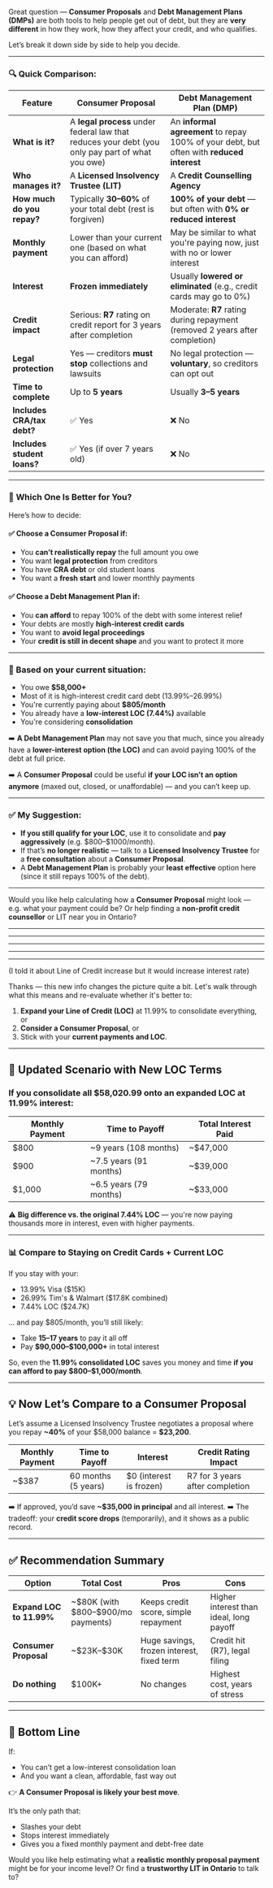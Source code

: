 Great question — **Consumer Proposals** and **Debt Management Plans (DMPs)** are both tools to help people get out of debt, but they are **very different** in how they work, how they affect your credit, and who qualifies.

Let’s break it down side by side to help you decide.

---

### 🔍 **Quick Comparison:**

| Feature                     | **Consumer Proposal**                                                                            | **Debt Management Plan (DMP)**                                                            |
| --------------------------- | ------------------------------------------------------------------------------------------------ | ----------------------------------------------------------------------------------------- |
| **What is it?**             | A **legal process** under federal law that reduces your debt (you only pay part of what you owe) | An **informal agreement** to repay 100% of your debt, but often with **reduced interest** |
| **Who manages it?**         | A **Licensed Insolvency Trustee (LIT)**                                                          | A **Credit Counselling Agency**                                                           |
| **How much do you repay?**  | Typically **30–60%** of your total debt (rest is forgiven)                                       | **100% of your debt** — but often with **0% or reduced interest**                         |
| **Monthly payment**         | Lower than your current one (based on what you can afford)                                       | May be similar to what you're paying now, just with no or lower interest                  |
| **Interest**                | **Frozen immediately**                                                                           | Usually **lowered or eliminated** (e.g., credit cards may go to 0%)                       |
| **Credit impact**           | Serious: **R7** rating on credit report for 3 years after completion                             | Moderate: **R7** rating during repayment (removed 2 years after completion)               |
| **Legal protection**        | Yes — creditors **must stop** collections and lawsuits                                           | No legal protection — **voluntary**, so creditors can opt out                             |
| **Time to complete**        | Up to **5 years**                                                                                | Usually **3–5 years**                                                                     |
| **Includes CRA/tax debt?**  | ✅ Yes                                                                                            | ❌ No                                                                                      |
| **Includes student loans?** | ✅ Yes (if over 7 years old)                                                                      | ❌ No                                                                                      |

---

### 🤔 **Which One Is Better for You?**

Here’s how to decide:

#### ✅ **Choose a Consumer Proposal if:**

* You **can’t realistically repay** the full amount you owe
* You want **legal protection** from creditors
* You have **CRA debt** or old student loans
* You want a **fresh start** and lower monthly payments

#### ✅ **Choose a Debt Management Plan if:**

* You **can afford** to repay 100% of the debt with some interest relief
* Your debts are mostly **high-interest credit cards**
* You want to **avoid legal proceedings**
* Your **credit is still in decent shape** and you want to protect it more

---

### 🧠 Based on **your current situation**:

* You owe **\$58,000+**
* Most of it is high-interest credit card debt (13.99%–26.99%)
* You're currently paying about **\$805/month**
* You already have a **low-interest LOC (7.44%)** available
* You're considering **consolidation**

➡️ **A Debt Management Plan** may not save you that much, since you already have a **lower-interest option (the LOC)** and can avoid paying 100% of the debt at full price.

➡️ A **Consumer Proposal** could be useful **if your LOC isn’t an option anymore** (maxed out, closed, or unaffordable) — and you can’t keep up.

---

### ✅ My Suggestion:

* **If you still qualify for your LOC**, use it to consolidate and **pay aggressively** (e.g. \$800–\$1000/month).
* If that’s **no longer realistic** — talk to a **Licensed Insolvency Trustee** for a **free consultation** about a **Consumer Proposal**.
* A **Debt Management Plan** is probably your **least effective** option here (since it still repays 100% of the debt).

---

Would you like help calculating how a **Consumer Proposal** might look — e.g. what your payment could be? Or help finding a **non-profit credit counsellor** or LIT near you in Ontario?
  
  
  
  
  
-----  
-----  
-----  
-----  
-----  
  
(I told it about Line of Credit increase but it would increase interest rate)  
  
Thanks — this new info changes the picture quite a bit. Let's walk through what this means and re-evaluate whether it's better to:

1. **Expand your Line of Credit (LOC)** at 11.99% to consolidate everything, or
2. **Consider a Consumer Proposal**, or
3. Stick with your **current payments and LOC**.

---

## 🔁 **Updated Scenario with New LOC Terms**

### If you consolidate **all \$58,020.99** onto an expanded LOC at **11.99% interest**:

| Monthly Payment | Time to Payoff          | Total Interest Paid |
| --------------- | ----------------------- | ------------------- |
| \$800           | \~9 years (108 months)  | \~\$47,000          |
| \$900           | \~7.5 years (91 months) | \~\$39,000          |
| \$1,000         | \~6.5 years (79 months) | \~\$33,000          |

⚠️ **Big difference vs. the original 7.44% LOC** — you're now paying thousands more in interest, even with higher payments.

---

### 📊 **Compare to Staying on Credit Cards + Current LOC**

If you stay with your:

* 13.99% Visa (\$15K)
* 26.99% Tim's & Walmart (\$17.8K combined)
* 7.44% LOC (\$24.7K)

... and pay \$805/month, you’ll still likely:

* Take **15–17 years** to pay it all off
* Pay **\$90,000–\$100,000+** in total interest

So, even the **11.99% consolidated LOC** saves you money and time **if you can afford to pay \$800–\$1,000/month**.

---

## 💡 **Now Let’s Compare to a Consumer Proposal**

Let’s assume a Licensed Insolvency Trustee negotiates a proposal where you repay **\~40%** of your \$58,000 balance = **\$23,200**.

| Monthly Payment | Time to Payoff      | Interest                 | Credit Rating Impact            |
| --------------- | ------------------- | ------------------------ | ------------------------------- |
| \~\$387         | 60 months (5 years) | \$0 (interest is frozen) | R7 for 3 years after completion |

➡️ If approved, you’d save **\~\$35,000 in principal** and all interest.
➡️ The tradeoff: your **credit score drops** (temporarily), and it shows as a public record.

---

## ✅ Recommendation Summary

| Option                   | Total Cost                             | Pros                                      | Cons                                    |
| ------------------------ | -------------------------------------- | ----------------------------------------- | --------------------------------------- |
| **Expand LOC to 11.99%** | \~\$80K (with \$800–\$900/mo payments) | Keeps credit score, simple repayment      | Higher interest than ideal, long payoff |
| **Consumer Proposal**    | \~\$23K–\$30K                          | Huge savings, frozen interest, fixed term | Credit hit (R7), legal filing           |
| **Do nothing**           | \$100K+                                | No changes                                | Highest cost, years of stress           |

---

## 🧠 Bottom Line

If:

* You can’t get a low-interest consolidation loan
* And you want a clean, affordable, fast way out

👉 **A Consumer Proposal is likely your best move**.

It’s the only path that:

* Slashes your debt
* Stops interest immediately
* Gives you a fixed monthly payment and debt-free date

Would you like help estimating what a **realistic monthly proposal payment** might be for your income level? Or find a **trustworthy LIT in Ontario** to talk to?
